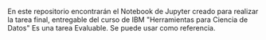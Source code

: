 En este repositorio encontrarán el Notebook de Jupyter creado para realizar la tarea final, entregable del curso de IBM "Herramientas para Ciencia de Datos"
Es una tarea Evaluable. Se puede usar como referencia.
